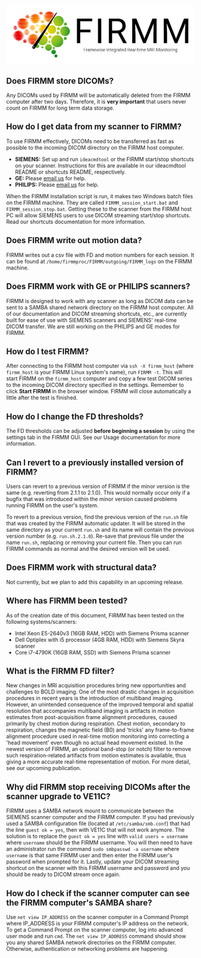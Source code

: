 ![Logo](img/FirmmLogo.png)

## Does FIRMM store DICOMs?

Any DICOMs used by FIRMM will be automatically deleted from the FIRMM computer after two days. Therefore, it is **very important** that users never count on FIRMM for long term data storage.

## How do I get data from my scanner to FIRMM?

To use FIRMM effectively, DICOMs need to be transferred as fast as possible to the incoming DICOM directory on the FIRMM host computer.

- **SIEMENS:** Set up and run `ideacmdtool` or the FIRMM start/stop shortcuts on your scanner.  Instructions for this are available in our ideacmdtool README or shortcuts README, respectively.
- **GE:** Please [email us](mailto:info@firmm.io) for help.
- **PHILIPS:** Please [email us](mailto:info@firmm.io) for help.

When the FIRMM installation script is run, it makes two Windows batch files on the FIRMM machine. They are called `FIRMM_session_start.bat` and `FIRMM_session_stop.bat`. Getting these to the scanner from the FIRMM host PC will allow SIEMENS users to use DICOM streaming start/stop shortcuts.  Read our shortcuts documentation for more information.

## Does FIRMM write out motion data?

FIRMM writes out a csv file with FD and motion numbers for each session. It can be found at `/home/firmmproc/FIRMM/outgoing/FIRMM_logs` on the FIRMM machine.

## Does FIRMM work with GE or PHILIPS scanners?

FIRMM is designed to work with any scanner as long as DICOM data can be sent to a SAMBA shared network directory on the FIRMM host computer.  All of our documentation and DICOM streaming shortcuts, etc., are currently built for ease of use with SIEMENS scanners and SIEMENS' real-time DICOM transfer.  We are still working on the PHILIPS and GE modes for FIRMM.

## How do I test FIRMM?

After connecting to the FIRMM host computer via `ssh -X firmm_host` (where `firmm_host` is your FIRMM Linux system's name), run `FIRMM -t`. This will start FIRMM on the `firmm_host` computer and copy a few test DICOM series to the incoming DICOM directory specified in the settings. Remember to click **Start FIRMM** in the browser window.  FIRMM will close automatically a little after the test is finished.

## How do I change the FD thresholds?

The FD thresholds can be adjusted **before beginning a session** by using the settings tab in the FIRMM GUI. See our Usage documentation for more information.

## Can I revert to a previously installed version of FIRMM?

Users can revert to a previous version of FIRMM if the minor version is the same (e.g. reverting from 2.1.1 to 2.1.0). This would normally occur only if a bugfix that was introduced within the minor version caused problems running FIRMM on the user's system.

To revert to a previous version, find the previous version of the `run.sh` file that was created by the FIRMM automatic updater. It will be stored in the same directory as your current `run.sh` and its name will contain the previous version number (e.g. `run.sh.2.1.0`). Re-save that previous file under the name `run.sh`, replacing or removing your current file. Then you can run FIRMM commands as normal and the desired version will be used.

## Does FIRMM work with structural data?

Not currently, but we plan to add this capability in an upcoming release.

## Where has FIRMM been tested?

As of the creation date of this document, FIRMM has been tested on the following systems/scanners:

- Intel Xeon E5-2640v3 (16GB RAM, HDD) with Siemens Prisma scanner
- Dell Optiplex with i5 processor (4GB RAM, HDD) with Siemens Skyra scanner
- Core i7-4790K (16GB RAM, SSD) with Siemens Prisma scanner

## What is the FIRMM FD filter?

New changes in MRI acquisition procedures bring new opportunities and challenges to BOLD imaging. One of the most drastic changes in acquisition procedures in recent years is the introduction of multiband imaging. However, an unintended consequence of the improved temporal and spatial resolution that accompanies multiband imaging is artifacts in motion estimates from post-acquisition frame alignment procedures, caused primarily by chest motion during respiration. Chest motion, secondary to respiration, changes the magnetic field (B0) and 'tricks' any frame-to-frame alignment procedure used in real-time motion monitoring into correcting a 'head movement' even though no actual head movement existed. In the newest version of FIRMM, an optional band-stop (or notch) filter to remove such respiration-related artifacts from motion estimates is available, thus giving a more accurate real-time representation of motion. For more detail, see our upcoming publication.

## Why did FIRMM stop receiving DICOMs after the scanner upgrade to VE11C?

FIRMM uses a SAMBA network mount to communicate between the SIEMENS scanner computer and the FIRMM computer. If you had previously used a SAMBA configuration file (located at `/etc/samba/smb.conf`) that had the line `guest ok = yes`, then with VE11C that will not work anymore. The solution is to replace the `guest ok = yes` line with `valid users = username` where `username` should be the FIRMM username. You will then need to have an administrator run the command `sudo smbpasswd -a username` where `username` is that same FIRMM user and then enter the FIRMM user's password when prompted for it. Lastly, update your DICOM streaming shortcut on the scanner with this FIRMM username and password and you should be ready to DICOM stream once again.

## How do I check if the scanner computer can see the FIRMM computer's SAMBA share?

Use `net view IP_ADDRESS` on the scanner computer in a Command Prompt where IP_ADDRESS is your FIRMM computer's IP address on the network. To get a Command Prompt on the scanner computer, log into advanced user mode and run `cmd`. The `net view IP_ADDRESS` command should show you any shared SAMBA network directories on the FIRMM computer. Otherwise, authentication or networking problems are happening.
